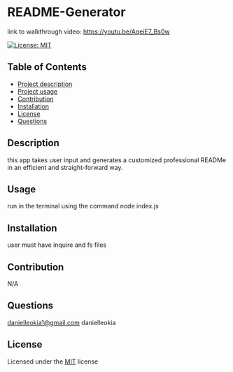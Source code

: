 
  # README-Generator
 link to walkthrough video: https://youtu.be/AqeiE7_Bs0w

[![License: MIT](https://img.shields.io/badge/License-MIT-yellow.svg)](https://opensource.org/licenses/MIT)

  ## Table of Contents
  - [Project description](#description)
  - [Project usage](#usage)
  - [Contribution](#contribution)
  - [Installation](#installation)
  - [License](#license)
  - [Questions](#questions)

  ## Description
  this app takes user input and generates a customized professional READMe in an efficient and straight-forward way.

  ## Usage
  run in the terminal using the command node index.js

  ## Installation
  user must have inquire and fs files

  ## Contribution
  N/A

  ## Questions
  danielleokia1@gmail.com
  danielleokia

  ## License
  Licensed under the [MIT](https://choosealicense.com/licenses/mit/) license

